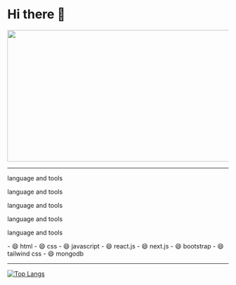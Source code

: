 <div>
  <h1>Hi there 👋</h1>
  <img src="https://i.pinimg.com/originals/e4/26/70/e426702edf874b181aced1e2fa5c6cde.gif" width="600" height="300"/>
</div>

<hr>

<div>
  <p>language and tools</p>
  <p>language and tools</p>
  <p>language and tools</p>
  <p>language and tools</p>
  <p>language and tools</p>
  - 😄 html
  - 😄 css
  - 😄 javascript
  - 😄 react.js
  - 😄 next.js
  - 😄 bootstrap
  - 😄 tailwind css
  - 😄 mongodb
</div>

<hr>

[![Top Langs](https://github-readme-stats.vercel.app/api/top-langs/?username=toomnineteen&layout=compact&theme=vision-friendly-dark)](https://github.com/anuraghazra/github-readme-stats)



<!--
**toomnineteen/toomnineteen** is a ✨ _special_ ✨ repository because its `README.md` (this file) appears on your GitHub profile.
Here are some ideas to get you started:
- 🔭 I’m currently working on ...
- 🌱 I’m currently learning ...
- 👯 I’m looking to collaborate on ...
- 🤔 I’m looking for help with ...
- 💬 Ask me about ...
- 📫 How to reach me: ...
- 😄 Pronouns: ...
- ⚡ Fun fact: ...
-->
